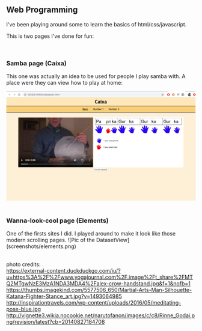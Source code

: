 Web Programming
---
I've been playing around some to learn the basics of html/css/javascript.  
  
  This is two pages I've done for fun:
  
<br>
<h3>Samba page (Caixa)</h3>
This one was actually an idea to be used for people I play samba with. A place were they can view how to play at home:
  
  ![Pic of the DatasetView](screenshots/caixa.png)
  <br><br>
<h3>Wanna-look-cool page (Elements)</h3>
One of the firsts sites I did. I played around to make it look like those modern scrolling pages.  
  ![Pic of the DatasetView](screenshots/elements.png)
  
<br>photo credits:  
https://external-content.duckduckgo.com/iu/?u=https%3A%2F%2Fwww.yogajournal.com%2F.image%2Ft_share%2FMTQ2MTgwNzE3MzA1NDA3MDA4%2Falex-crow-handstand.jpg&f=1&nofb=1  
https://thumbs.imagekind.com/5577506_650/Martial-Arts-Man-Silhouette-Katana-Fighter-Stance_art.jpg?v=1493064985  
http://inspirationtravels.com/wp-content/uploads/2016/05/meditating-pose-blue.jpg  
http://vignette3.wikia.nocookie.net/narutofanon/images/c/c8/Rinne_Godai.png/revision/latest?cb=20140827184708  

